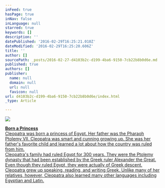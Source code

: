 ```yaml
---
inFeed: true
hasPage: true
inNav: false
inLanguage: null
starred: true
keywords: []
description: ''
datePublished: '2016-02-29T16:25:21.010Z'
dateModified: '2016-02-29T16:25:20.606Z'
title: ''
author: []
sourcePath: _posts/2016-02-27-d4103b2c-d199-4ba6-9150-7cb22b8b0d6e.md
published: true
authors: []
publisher:
  name: null
  domain: null
  url: null
  favicon: null
url: d4103b2c-d199-4ba6-9150-7cb22b8b0d6e/index.html
_type: Article

---
```

![](https://the-grid-user-content.s3-us-west-2.amazonaws.com/1759a016-336c-4be1-b48e-08fa1f62d044.JPG)

[**Born a Princess**  
Cleopatra was born a princess of Egypt. Her father was the Pharaoh Ptolemy VII.
Cleopatra was smart and cunning growing up. She was her father's favorite child
and learned a lot about how the country was ruled from him.   
Cleopatra's family had ruled Egypt for 300 years. They were the Ptolemy dynasty
that had been established by the Greek ruler Alexander the
Great. Even though they ruled Egypt, they were actually of Greek descent.
Cleopatra grew up speaking, reading, and writing Greek. Unlike many of her
relatives, however, Cleopatra also learned many other languages including
Egyptian and Latin. ][0]

[0]: null